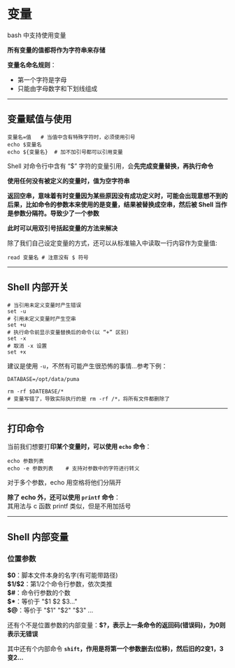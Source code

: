 # 变量
bash 中支持使用变量  

**所有变量的值都将作为字符串来存储**  

**变量名命名规则**：  
* 第一个字符是字母  
* 只能由字母数字和下划线组成  

-------------
## 变量赋值与使用
``` Shell
变量名=值   # 当值中含有特殊字符时，必须使用引号
echo $变量名
echo ${变量名}  # 加不加引号都可以引用变量
```

Shell 对命令行中含有 “$” 字符的变量引用，会**先完成变量替换，再执行命令**  

**使用任何没有被定义的变量时，值为空字符串**  

**返回空串，意味着有时变量因为某些原因没有成功定义时，可能会出现意想不到的后果，比如命令的参数本来使用的是变量，结果被替换成空串，然后被 Shell 当作是参数分隔符。导致少了一个参数**  

**此时可以用双引号括起变量的方法来解决**  

除了我们自己设定变量的方式，还可以从标准输入中读取一行内容作为变量值:  
``` Shell
read 变量名 # 注意没有 $ 符号
```

-----------------
## Shell 内部开关
``` Shell
# 当引用未定义变量时产生错误
set -u
# 引用未定义变量时产生空串
set +u
# 执行命令前显示变量替换后的命令(以 “+” 区别)
set -x
# 取消 -x 设置
set +x
```

建议是使用 `-u`，不然有可能产生很恐怖的事情...参考下例：  
``` Shell
DATABASE=/opt/data/puma

‌rm -rf $DATEBASE/* 
# 变量写错了，导致实际执行的是 rm -rf /*，将所有文件都删除了
```

-----------
## 打印命令
当前我们想要打**印某个变量时，可以使用 `echo` 命令**：  
``` Shell
echo 参数列表
echo -e 参数列表    # 支持对参数中的字符进行转义
```

对于多个参数，echo 用空格将他们分隔开  

**除了 echo 外，还可以使用 `printf` 命令**：  
其用法与 c 函数 printf 类似，但是不用加括号  

-------------
## Shell 内部变量
### 位置参数

**\$0**：脚本文件本身的名字(有可能带路径)  
**\$1/\$2**：第1/2个命令行参数，依次类推  
**\$#**：命令行参数的个数  
**\$\***：等价于 "\$1 \$2 \$3..."  
**\$@**：等价于 "\$1" "\$2" "\$3" ...  

还有个不是位置参数的内部变量：**\$?，表示上一条命令的返回码(错误码)，为0则表示无错误**  

其中还有个内部命令 **`shift`，作用是将第一个参数删去(位移)，然后旧的2变1，3变2...**  

